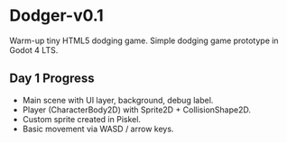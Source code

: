 # Dodger-v0.1
Warm-up tiny HTML5 dodging game.
Simple dodging game prototype in Godot 4 LTS.

## Day 1 Progress
- Main scene with UI layer, background, debug label.
- Player (CharacterBody2D) with Sprite2D + CollisionShape2D.
- Custom sprite created in Piskel.
- Basic movement via WASD / arrow keys.
